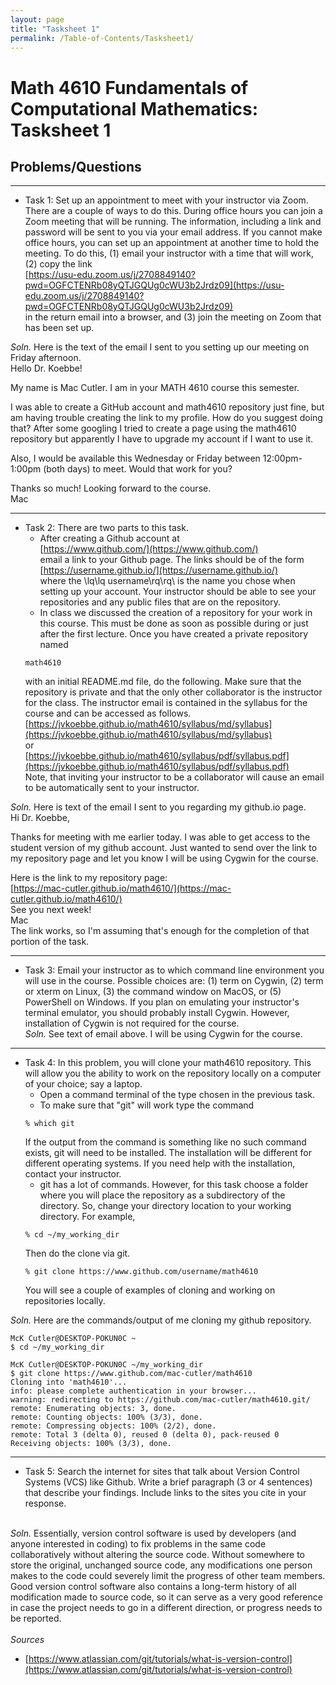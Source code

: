 ```yaml
---
layout: page
title: "Tasksheet 1"
permalink: /Table-of-Contents/Tasksheet1/
---
```


# Math 4610 Fundamentals of Computational Mathematics: Tasksheet 1
## Problems/Questions
_ _ _ 
- Task 1: Set up an appointment to meet with your instructor via Zoom. There are a couple of ways to do this. During office hours you can join a Zoom meeting that will be running. The information, including a link and password will be sent to you via your email address. If you cannot make office hours, you can set up an appointment at another time to hold the meeting. To do this, (1) email your instructor with a time that will work, (2) copy the link 
\
[https://usu-edu.zoom.us/j/2708849140?pwd=OGFCTENRb08yQTJGQUg0cWU3b2Jrdz09](https://usu-edu.zoom.us/j/2708849140?pwd=OGFCTENRb08yQTJGQUg0cWU3b2Jrdz09)
\
in the return email into a browser, and (3) join the meeting on Zoom that has been set up.

_Soln._ Here is the text of the email I sent to you setting up our meeting on Friday afternoon. 
\
Hello Dr. Koebbe! 

My name is Mac Cutler. I am in your MATH 4610 course this semester. 

I was able to create a GitHub account and math4610 repository just fine, but am having trouble creating the link to my profile. How do you suggest doing that? After some googling I tried to create a page using the math4610 repository but apparently I have to upgrade my account if I want to use it. 

Also, I would be available this Wednesday or Friday between 12:00pm-1:00pm (both days) to meet. Would that work for you?  

Thanks so much! Looking forward to the course.
\
Mac

_ _ _
- Task 2: There are two parts to this task.
  - After creating a Github account at
  \
  [https://www.github.com/](https://www.github.com/)
  \
  email a link to your Github page. The links should be of the form
  \
  [https://username.github.io/](https://username.github.io/)
  \
  where the \lq\lq username\rq\rq\ is the name you chose when setting up your account. Your instructor should be able to see your repositories and any public files that are on the repository.
  - In class we discussed the creation of a repository for your work in this course. This must be done as soon as possible during or just after the first lecture. Once you have created a private repository named
  ```
  math4610
  ```
  with an initial README.md file, do the following. Make sure that the repository is private and that the only other collaborator is the instructor for the class. The instructor email is contained in the syllabus for the course and can be accessed as follows.
  \
  [https://jvkoebbe.github.io/math4610/syllabus/md/syllabus](https://jvkoebbe.github.io/math4610/syllabus/md/syllabus)
  \
  or
  \
  [https://jvkoebbe.github.io/math4610/syllabus/pdf/syllabus.pdf](https://jvkoebbe.github.io/math4610/syllabus/pdf/syllabus.pdf)
  \
  Note, that inviting your instructor to be a collaborator will cause an email to be automatically sent to your instructor.
  
_Soln._ Here is text of the email I sent to you regarding my github.io page. 
\
Hi Dr. Koebbe,

Thanks for meeting with me earlier today. I was able to get access to the student version of my github account. Just wanted to send over the link to my repository page and let you know I will be using Cygwin for the course.

Here is the link to my repository page:
\
[https://mac-cutler.github.io/math4610/](https://mac-cutler.github.io/math4610/)
\
See you next week!
\
Mac
\
The link works, so I'm assuming that's enough for the completion of that portion of the task. 

_ _ _
- Task 3: Email your instructor as to which command line environment you will use in the course. Possible choices are: (1) term on Cygwin, (2) term or xterm on Linux, (3) the command window on MacOS, or (5) PowerShell on Windows. If you plan on emulating your instructor's terminal emulator, you should probably install Cygwin. However, installation of Cygwin is not required for the course.
\
_Soln._ See text of email above. I will be using Cygwin for the course. 
---
- Task 4: In this problem, you will clone your math4610 repository. This will allow you the ability to work on the repository locally on a computer of your choice; say a laptop.
  - Open a command terminal of the type chosen in the previous task.
  - To make sure that "git" will work type the command
  ```
  % which git
  ```
  If the output from the command is something like no such command exists, git will need to be installed. The installation will be different for different operating systems. If you need help with the installation, contact your instructor.
  - git has a lot of commands. However, for this task choose a folder where you will place the repository as a subdirectory of the directory. So, change your directory location to your working directory. For example,
  ```
  % cd ~/my_working_dir
  ```
  Then do the clone via git.
  ```
  % git clone https://www.github.com/username/math4610
  ```
  You will see a couple of examples of cloning and working on repositories locally.

_Soln._ Here are the commands/output of me cloning my github repository. 
```
McK Cutler@DESKTOP-POKUN0C ~
$ cd ~/my_working_dir

McK Cutler@DESKTOP-POKUN0C ~/my_working_dir
$ git clone https://www.github.com/mac-cutler/math4610
Cloning into 'math4610'...
info: please complete authentication in your browser...
warning: redirecting to https://github.com/mac-cutler/math4610.git/
remote: Enumerating objects: 3, done.
remote: Counting objects: 100% (3/3), done.
remote: Compressing objects: 100% (2/2), done.
remote: Total 3 (delta 0), reused 0 (delta 0), pack-reused 0
Receiving objects: 100% (3/3), done.
```
_ _ _
- Task 5: Search the internet for sites that talk about Version Control Systems (VCS) like Github. Write a brief paragraph (3 or 4 sentences) that describe 
your findings. Include links to the sites you cite in your response. 

\
_Soln._ Essentially, version control software is used by developers (and anyone interested in coding) to fix problems in the same code collaboratively without 
altering the source code. Without somewhere to store the original, unchanged source code, any modifications one person 
makes to the code could severely limit the progress of other team members. Good version control software also contains a long-term history of all modification made 
to source code, so it can serve as a very good reference in case the project needs to go in a different direction, or progress needs to be reported.  
\
_Sources_
- [https://www.atlassian.com/git/tutorials/what-is-version-control](https://www.atlassian.com/git/tutorials/what-is-version-control)
